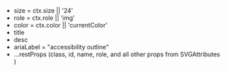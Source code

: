 - size = ctx.size || '24'
- role = ctx.role || 'img'
- color = ctx.color || 'currentColor'
- title
- desc
- ariaLabel =  "accessibility outline"
- ...restProps (class, id, name, role, and all other props from SVGAttributes )